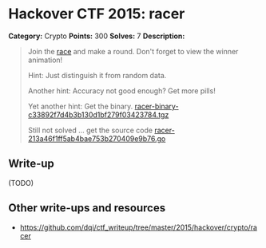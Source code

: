 # Hackover CTF 2015: racer

**Category:** Crypto
**Points:** 300
**Solves:** 7
**Description:**

> Join the [race](http://racer.hackover.h4q.it:8202/) and make a round. Don't forget to view the winner animation!
> 
> Hint: Just distinguish it from random data.
> 
> Another hint: Accuracy not good enough? Get more pills!
> 
> Yet another hint: Get the binary. [racer-binary-c33892f7d4b3b130d1bf279f03423784.tgz](./racer-binary-c33892f7d4b3b130d1bf279f03423784.tgz)
> 
> Still not solved ... get the source code [racer-213a46f1ff5ab4bae753b270409e9b76.go](./racer-213a46f1ff5ab4bae753b270409e9b76.go)


## Write-up

(TODO)

## Other write-ups and resources

* <https://github.com/dqi/ctf_writeup/tree/master/2015/hackover/crypto/racer>
